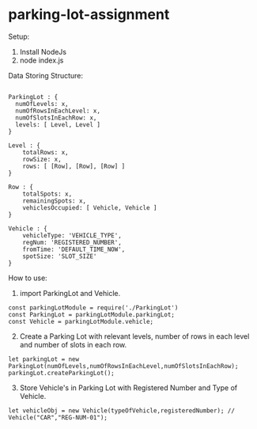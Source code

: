 # parking-lot-assignment



Setup:
1. Install NodeJs
2. node index.js

Data Storing Structure:

```

ParkingLot : {
  numOfLevels: x,
  numOfRowsInEachLevel: x,
  numOfSlotsInEachRow: x,
  levels: [ Level, Level ] 
}

Level : { 
    totalRows: x, 
    rowSize: x, 
    rows: [ [Row], [Row], [Row] ] 
}

Row : {
    totalSpots: x, 
    remainingSpots: x,
    vehiclesOccupied: [ Vehicle, Vehicle ] 
}

Vehicle : {
    vehicleType: 'VEHICLE_TYPE',
    regNum: 'REGISTERED_NUMBER',
    fromTime: 'DEFAULT_TIME_NOW',
    spotSize: 'SLOT_SIZE'
}
```

How to use:

1. import ParkingLot and Vehicle.
``` 
const parkingLotModule = require('./ParkingLot')
const ParkingLot = parkingLotModule.parkingLot;
const Vehicle = parkingLotModule.vehicle;
```
2. Create a Parking Lot with relevant levels, number of rows in each level and number of slots in each row.
``` 
let parkingLot = new ParkingLot(numOfLevels,numOfRowsInEachLevel,numOfSlotsInEachRow);
parkingLot.createParkingLot();
```
3. Store Vehicle's in Parking Lot with Registered Number and Type of Vehicle.
```
let vehicleObj = new Vehicle(typeOfVehicle,registeredNumber); // Vehicle("CAR","REG-NUM-01");
```
